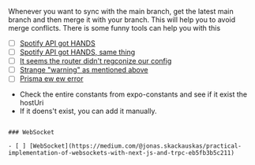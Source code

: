 Whenever you want to sync with the main branch, get the latest main branch and then merge it with your branch. This will help you to avoid merge conflicts. There is some funny tools can help you with this

- [ ] [Spotify API got HANDS](https://stackoverflow.com/questions/71631183/spotify-403-user-not-registered-in-the-developer-dashboard)
- [ ] [Spotify API got HANDS, same thing](https://www.reddit.com/r/learnprogramming/comments/11warb8/need_help_with_spotify_api/)
- [ ] [It seems the router didn't regconize our config](https://github.com/kristerkari/react-native-svg-transformer/issues/333)
- [ ] [Strange "warning" as mentioned above](https://www.reddit.com/r/expo/comments/1aif2w2/strange_error_missing_transformrouterroot_option/)
- [ ] [Prisma ew ew error](https://github.com/prisma/studio/issues/1195)
- Check the entire constants from expo-constants and see if it exist the hostUri
- If it doens't exist, you can add it manually.
```

### WebSocket

- [ ] [WebSocket](https://medium.com/@jonas.skackauskas/practical-implementation-of-websockets-with-next-js-and-trpc-eb5fb3b5c211)